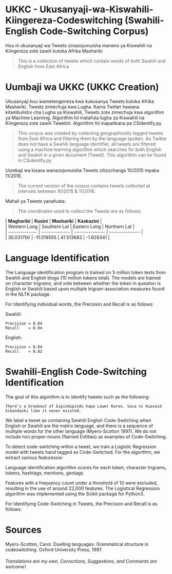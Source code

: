 # UKKC - Ukusanyaji-wa-Kiswahili-Kiingereza-Codeswitching (Swahili-English Code-Switching Corpus)  

  Huu ni ukusanyaji wa Tweets zinazojumuisha maneno ya Kiswahili na Kiingereza zote zawili kutoka Afrika Mashariki  
  > This is a collection of tweets which contain words of both Swahili and English from East Africa  

# Uumbaji wa UKKC (UKKC Creation)

  Ukusanyaji huu wametengeneza kwa kukusanya Tweets kutoka Afrika Mashariki. Tweets zimechuja kwa Lugha. Kama Twitter hawana kitambulisho cha Lugha ya Kiswahili, Tweets zote zimechuja kwa algorithm ya Machine Learning. Algorithm hii inatafuta lugha za Kiswahili na Kiingereza zote zawili Tweetini. Algorithm hii inapatikana pa CSidentify.py  
  >This corpus was created by collecting geographically tagged tweets from East Africa and filtering them by the language spoken. As Twitter does not have a Swahili language identifier, all tweets are filtered using a machine learning algorithm which searches for both English and Swahili in a given document (Tweet). This algorithm can be found in CSidentify.py  

  Uumbaji wa kisasa wanazojumuisha Tweets zilizochanga 10/2015 mpaka 11/2016.  
  >The current version of the corpus contains tweets collected at intervals between 10/2015 & 11/2016.  

  Mahali ya Tweets yanafuata:  
  >The coordinates used to collect the Tweets are as follows:  

  | **Magharibi**  |   **Kusini**   |  **Mashariki**  |  **Kaskazini**  |  
  |  Western Long  |  Southern Lat  |  Eastern Long   |  Northern Lat   |  
  | -------------- | -------------- | --------------- | --------------- |  
  |    35.031750   |   -11.019555   |    41.513683    |    -1.826341    |  

# Language Identification

  The Language identification program is trained on 5 million token texts from Swahili and English blogs (10 million tokens total). The models are trained on character trigrams, and vote between whether the token in question is English or Swahili based upon multiple trigram association measures found in the NLTK package.

  For Identifying individual words, the Precision and Recall is as follows:

  Swahili:

    Precision = 0.84
    Recall    = 0.94

  English:

    Precision = 0.94
    Recall    = 0.82

# Swahili-English Code-Switching Identification

  The goal of this algorithm is to identify tweets such as the following:

    There's a breakout of kipindupindu hapa Lower Karen. Sasa ni Kuavoid kibandaski like it never existed.

  We label a tweet as containing Swahili English Code-Switching when English or Swahili are the matrix language, and there is a sequence of multiple words for the other language (Myers-Scotton 1997). We do not include non proper-nouns (Named Entities) as examples of Code-Switching.

  To detect code-switching within a tweet, we train a Logistic Regression model with tweets hand tagged as Code-Switched. For the algorithm, we extract various featuresxw:

  Language identification algorithm scores for each token,
  character trigrams,
  tokens,
  hashtags,
  mentions,
  geotags

  Features with a frequency count under a threshold of 10 were excluded, resulting in the use of around 22,000 features. The Logistical Regression algorithm was implemented using the Scikit package for Python3.

  For Identifying Code-Switching in Tweets, the Precision and Recall is as follows:


# Sources

  Myers-Scotton, Carol. Duelling languages: Grammatical structure in codeswitching. Oxford University Press, 1997.

###### Translations are my own. Corrections, Suggestions, and Comments are welcome!
